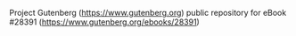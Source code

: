 Project Gutenberg (https://www.gutenberg.org) public repository for eBook #28391 (https://www.gutenberg.org/ebooks/28391)
